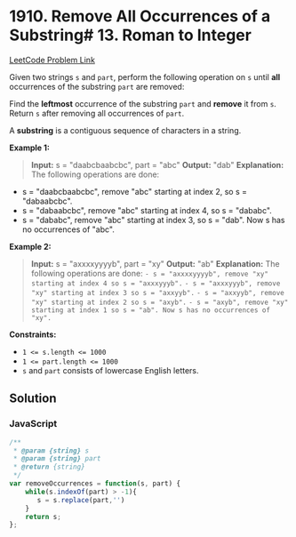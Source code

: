 # 1910. Remove All Occurrences of a Substring# 13. Roman to Integer

[LeetCode Problem Link](https://leetcode.com/problems/remove-all-occurrences-of-a-substring/)

Given two strings `s` and `part`, perform the following operation on `s` until **all** occurrences of the substring `part` are removed:

Find the **leftmost** occurrence of the substring `part` and **remove** it from `s`.
Return `s` after removing all occurrences of `part`.

A **substring** is a contiguous sequence of characters in a string.

**Example 1:**

>**Input:** s = "daabcbaabcbc", part = "abc"
**Output:** "dab"
**Explanation:** The following operations are done:
- s = "daabcbaabcbc", remove "abc" starting at index 2, so s = "dabaabcbc".
- s = "dabaabcbc", remove "abc" starting at index 4, so s = "dababc".
- s = "dababc", remove "abc" starting at index 3, so s = "dab".
Now s has no occurrences of "abc".

**Example 2:**

>**Input:** s = "axxxxyyyyb", part = "xy"
**Output:** "ab"
**Explanation:** The following operations are done:
`- s = "axxxxyyyyb", remove "xy" starting at index 4 so s = "axxxyyyb".`
`- s = "axxxyyyb", remove "xy" starting at index 3 so s = "axxyyb".`
`- s = "axxyyb", remove "xy" starting at index 2 so s = "axyb".`
`- s = "axyb", remove "xy" starting at index 1 so s = "ab".
Now s has no occurrences of "xy".`

**Constraints:**

* `1 <= s.length <= 1000`
* `1 <= part.length <= 1000`
* `s​​​​​​` and `part` consists of lowercase English letters.

## Solution

### JavaScript

```javaScript
/**
 * @param {string} s
 * @param {string} part
 * @return {string}
 */
var removeOccurrences = function(s, part) {
    while(s.indexOf(part) > -1){
       s = s.replace(part,'')
    }
    return s;
};
```
